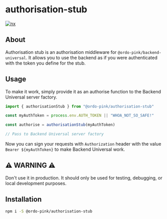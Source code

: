 # authorisation-stub

[![nx](https://img.shields.io/badge/generated%20with-nx-blue)](https://nx.dev)

## About

Authorisation stub is an authorisation middleware for `@ordo-pink/backend-universal`. It allows you
to use the backend as if you were authenticated with the token you define for the stub.

## Usage

To make it work, simply provide it as an authorise function to the Backend Universal server factory.

```typescript
import { authorisationStub } from "@ordo-pink/authorisation-stub"

const myAuthToken = process.env.AUTH_TOKEN || "WHOA_NOT_SO_SAFE!"

const authorise = authorisationStub(myAuthToken)

// Pass to Backend Universal server factory
```

Now you can sign your requests with `Authorization` header with the value `Bearer ${myAuthToken}` to
make Backend Universal work.

## ⚠ **WARNING** ⚠

Don't use it in production. It should only be used for testing, debugging, or local development
purposes.

## Installation

```sh
npm i -S @ordo-pink/authorisation-stub
```
